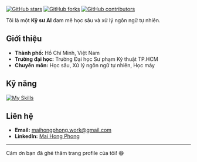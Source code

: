 [![GitHub stars](https://img.shields.io/github/stars/themlphdstudent/awesome-github-profile-readme-templates.svg)](https://github.com/durgeshsamariya/awesome-github-profile-readme-templates/stargazers)
[![GitHub forks](https://img.shields.io/github/forks/themlphdstudent/awesome-github-profile-readme-templates.svg?color=blue)](https://github.com/durgeshsamariya/awesome-github-profile-readme-templates/network)
[![GitHub contributors](https://img.shields.io/github/contributors/themlphdstudent/awesome-github-profile-readme-templates.svg?color=blue)](https://github.com/durgeshsamariya/awesome-github-profile-readme-templates/network)

Tôi là một **Kỹ sư AI** đam mê học sâu và xử lý ngôn ngữ tự nhiên.

## Giới thiệu

- **Thành phố:** Hồ Chí Minh, Việt Nam
- **Trường đại học:** Trường Đại học Sư phạm Kỹ thuật TP.HCM
- **Chuyên môn:** Học sâu, Xử lý ngôn ngữ tự nhiên, Học máy

## Kỹ năng

[![My Skills](https://skillicons.dev/icons?i=python,c,cpp,js,html,css)](https://skillicons.dev)

## Liên hệ

- **Email:** [maihongphong.work@gmail.com](mailto:maihongphong.work@gmail.com)
- **LinkedIn:** [Mai Hong Phong](https://www.linkedin.com/in/maihongphong1902/)

---

Cảm ơn bạn đã ghé thăm trang profile của tôi! 😄
